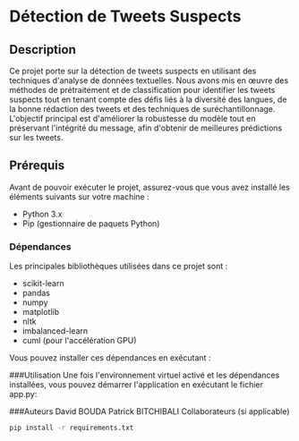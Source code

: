 # Détection de Tweets Suspects

## Description
Ce projet porte sur la détection de tweets suspects en utilisant des techniques d'analyse de données textuelles. Nous avons mis en œuvre des méthodes de prétraitement et de classification pour identifier les tweets suspects tout en tenant compte des défis liés à la diversité des langues, de la bonne rédaction des tweets et des techniques de suréchantillonnage. L'objectif principal est d'améliorer la robustesse du modèle tout en préservant l'intégrité du message, afin d'obtenir de meilleures prédictions sur les tweets.

## Prérequis

Avant de pouvoir exécuter le projet, assurez-vous que vous avez installé les éléments suivants sur votre machine :

- Python 3.x
- Pip (gestionnaire de paquets Python)

### Dépendances

Les principales bibliothèques utilisées dans ce projet sont :

- scikit-learn
- pandas
- numpy
- matplotlib
- nltk
- imbalanced-learn
- cuml (pour l'accélération GPU)
  
Vous pouvez installer ces dépendances en exécutant :

###Utilisation
Une fois l'environnement virtuel activé et les dépendances installées, vous pouvez démarrer l'application en exécutant le fichier app.py:

###Auteurs
David BOUDA
Patrick BITCHIBALI
Collaborateurs (si applicable)

```bash
pip install -r requirements.txt
